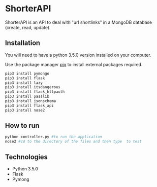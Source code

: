 # ShorterAPI

ShorterAPI is an API to deal with "url shortlinks" in a MongoDB database (create, read, update). 

## Installation
You will need to have a python 3.5.0 version installed on your computer.

Use the package manager [pip](https://pip.pypa.io/en/stable/) to install external packages required.

```bash
pip3 install pymongo
pip3 install flask
pip3 install lazy
pip3 install itsdangerous
pip3 install flask_httpauth
pip3 install passlib
pip3 install jsonschema
pip3 install flask_api
pip3 install nose2
```

## How to run

```bash
python controller.py #to run the application
nose2 #cd to the directory of the files and then type  to test 

```

## Technologies
* Python 3.5.0
* Flask
* Pymong

    


